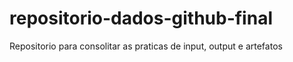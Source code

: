 # repositorio-dados-github-final
Repositorio para consolitar as praticas de input, output e artefatos
